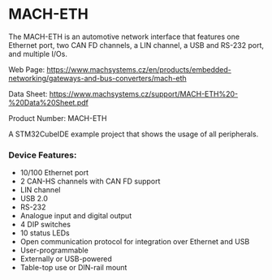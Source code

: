 # MACH-ETH
The MACH-ETH is an automotive network interface that features one Ethernet port, two CAN FD channels, a LIN channel, a USB and RS-232 port, and multiple I/Os.

Web Page: https://www.machsystems.cz/en/products/embedded-networking/gateways-and-bus-converters/mach-eth

Data Sheet: https://www.machsystems.cz/support/MACH-ETH%20-%20Data%20Sheet.pdf

Product Number: MACH-ETH

A STM32CubeIDE example project that shows the usage of all peripherals.

### Device Features:
- 10/100 Ethernet port
- 2 CAN-HS channels with CAN FD support
- LIN channel 
- USB 2.0
- RS-232
- Analogue input and digital output
- 4 DIP switches
- 10 status LEDs
- Open communication protocol for integration over Ethernet and USB
- User-programmable
- Externally or USB-powered
- Table-top use or DIN-rail mount
